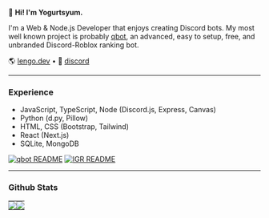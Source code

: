 👋 **Hi! I'm Yogurtsyum.**

I'm a Web & Node.js Developer that enjoys creating Discord bots. My most well known project is probably [qbot](https://github.com/yogurtsyum/qbot), an advanced, easy to setup, free, and unbranded Discord-Roblox ranking bot.

🌎 [lengo.dev](https://lengo.dev) • 💬 [discord](https://lengo.dev/discord)

---

### Experience

- JavaScript, TypeScript, Node (Discord.js, Express, Canvas)
- Python (d.py, Pillow)
- HTML, CSS (Bootstrap, Tailwind)
- React (Next.js)
- SQLite, MongoDB

[![qbot README](https://github-readme-stats.vercel.app/api/pin/?username=yogurtsyum&repo=qbot)](https://github.com/yogurtsyum/qbot) [![IGR README](https://github-readme-stats.vercel.app/api/pin/?username=yogurtsyum&repo=in-game-ranking)](https://github.com/yogurtsyum/in-game-ranking)

---

### Github Stats

<table>
    <tr>
        <td style="padding: 0; width=50%;">
            <img src="https://github-readme-stats.vercel.app/api?username=yogurtsyum&show_icons=true&hide_border=true&icon_color=57947B&hide_title=true&count_private=true&bg_color=00000000&text_color=42725E">
        </td>
        <td style="padding: 0; width=50%;">
            <img src="https://github-readme-stats.vercel.app/api/top-langs?username=yogurtsyum&show_icons=true&hide_border=true&icon_color=57947B&hide_title=true&count_private=true&bg_color=00000000&text_color=42725E">
        </td>
    </tr>
</table>

